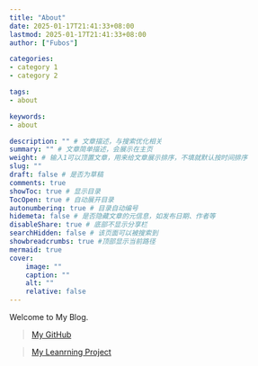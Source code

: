 ```yaml
---
title: "About"
date: 2025-01-17T21:41:33+08:00
lastmod: 2025-01-17T21:41:33+08:00
author: ["Fubos"]

categories:
- category 1
- category 2

tags:
- about

keywords:
- about

description: "" # 文章描述，与搜索优化相关
summary: "" # 文章简单描述，会展示在主页
weight: # 输入1可以顶置文章，用来给文章展示排序，不填就默认按时间排序
slug: ""
draft: false # 是否为草稿
comments: true
showToc: true # 显示目录
TocOpen: true # 自动展开目录
autonumbering: true # 目录自动编号
hidemeta: false # 是否隐藏文章的元信息，如发布日期、作者等
disableShare: true # 底部不显示分享栏
searchHidden: false # 该页面可以被搜索到
showbreadcrumbs: true #顶部显示当前路径
mermaid: true
cover:
    image: ""
    caption: ""
    alt: ""
    relative: false
---
```


Welcome to My Blog.

> [My GitHub](https://github.com/Fubos)

> [My Leanrning Project](https://chat.fun-x.top) 
